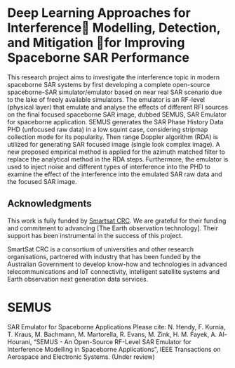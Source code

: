 # Deep Learning Approaches for Interference Modelling, Detection, and Mitigation for Improving Spaceborne SAR Performance
This research project aims to investigate the interference topic in modern spaceborne SAR systems by first developing a complete open-source spaceborne-SAR simulator/emulator based on near real SAR scenario due to the lake of freely available simulators. The emulator is an RF-level (physical layer) that emulate and analyse the effects of different RFI sources on the final focused spaceborne SAR image, dubbed SEMUS, SAR Emulator for spaceborne application. SEMUS generates the SAR Phase History Data PHD (unfocused raw data) in a low squint case, considering stripmap collection mode for its popularity. Then range Doppler algorithm (RDA) is utilized for generating SAR focused image (single look complex image). A new proposed empirical method is applied for the azimuth matched filter to replace the analytical method in the RDA steps. Furthermore, the emulator is used to inject noise and different types of interference into the PHD to examine the effect of the interference into the emulated SAR raw data and the focused SAR image. 

## Acknowledgments
This work is fully funded by [Smartsat CRC](https://www.smartsatcrc.com/). We are grateful for their funding and commitment to advancing [The Earth observation technology]. Their support has been instrumental in the success of this project.

SmartSat CRC is a consortium of universities and other research organisations, partnered with industry that has been funded by the Australian Government to develop know-how and technologies in advanced telecommunications and IoT connectivity, intelligent satellite systems and Earth observation next generation data services. 

# SEMUS
SAR Emulator for Spaceborne Applications
Please cite:
N. Hendy, F. Kurnia, T. Kraus, M. Bachmann, M. Martorella, R. Evans, M. Zink, H. M. Fayek, A. Al-Hourani, “SEMUS - An Open-Source RF-Level SAR Emulator for Interference Modelling in Spaceborne Applications”, IEEE Transactions on Aerospace and Electronic Systems. (Under review)
